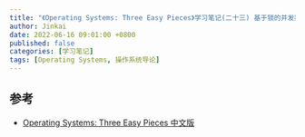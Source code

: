 ```yaml
---
title: "《Operating Systems: Three Easy Pieces》学习笔记(二十三) 基于锁的并发数据结构"
author: Jinkai
date: 2022-06-16 09:01:00 +0800
published: false
categories: [学习笔记]
tags: [Operating Systems, 操作系统导论]
---
```




## 参考

- [Operating Systems: Three Easy Pieces 中文版](https://pages.cs.wisc.edu/~remzi/OSTEP/Chinese/29.pdf)
